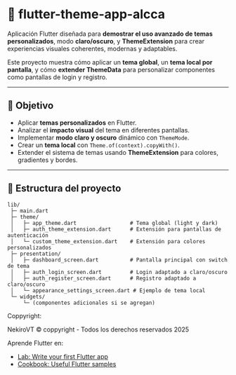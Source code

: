 # 🌙 flutter-theme-app-alcca

Aplicación Flutter diseñada para **demostrar el uso avanzado de temas personalizados**, modo **claro/oscuro**, y **ThemeExtension** para crear experiencias visuales coherentes, modernas y adaptables.

Este proyecto muestra cómo aplicar un **tema global**, un **tema local por pantalla**, y cómo **extender ThemeData** para personalizar componentes como pantallas de login y registro.

---

## 🎯 Objetivo

- Aplicar **temas personalizados** en Flutter.  
- Analizar el **impacto visual** del tema en diferentes pantallas.  
- Implementar **modo claro y oscuro** dinámico con `ThemeMode`.  
- Crear un **tema local** con `Theme.of(context).copyWith()`.  
- Extender el sistema de temas usando **ThemeExtension** para colores, gradientes y bordes.  

---

## 🧩 Estructura del proyecto

```text
lib/
 ├─ main.dart
 ├─ theme/
 │   ├─ app_theme.dart                 # Tema global (light y dark)
 │   ├─ auth_theme_extension.dart      # Extensión para pantallas de autenticación
 │   └─ custom_theme_extension.dart    # Extensión para colores personalizados
 ├─ presentation/
 │   ├─ dashboard_screen.dart          # Pantalla principal con switch de tema
 │   ├─ auth_login_screen.dart         # Login adaptado a claro/oscuro
 │   ├─ auth_register_screen.dart      # Registro adaptado a claro/oscuro
 │   └─ appearance_settings_screen.dart # Ejemplo de tema local
 └─ widgets/
     └─ (componentes adicionales si se agregan)
```
Coppyright:

NekiroVT © coppyright - Todos los derechos reservados 2025

Aprende Flutter en:


- [Lab: Write your first Flutter app](https://docs.flutter.dev/get-started/codelab)
- [Cookbook: Useful Flutter samples](https://docs.flutter.dev/cookbook)

